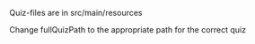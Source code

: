 Quiz-files are in src/main/resources

Change fullQuizPath to the appropriate path for the correct quiz